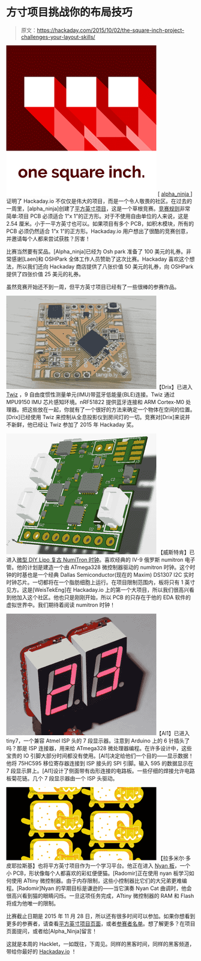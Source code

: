 # 方寸项目挑战你的布局技巧

> 原文：<https://hackaday.com/2015/10/02/the-square-inch-project-challenges-your-layout-skills/>

![577901443070423938](img/e312ab6df8dca3789f5bff24637b0078.png) [ [ alpha_ninja ](https://hackaday.io/alphaninja) ]证明了 Hackaday.io 不仅仅是伟大的项目，而是一个令人敬畏的社区。在过去的一周里，[alpha_ninja]创建了[平方英寸项目](https://hackaday.io/project/7813)，这是一个草根竞赛。[竞赛规则](https://hackaday.io/project/7813-the-square-inch-project/log/25979-rules)非常简单:项目 PCB 必须适合 1”x 1”的正方形。对于不使用自由单位的人来说，这是 2.54 厘米。小于一平方英寸也可以。如果项目有多个 PCB，如积木模块，所有的 PCB 必须仍然适合 1”x 1”的正方形。Hackaday.io 用户想出了很酷的竞赛创意，并邀请每个人都来尝试获胜？厉害！

比赛当然要有奖品。[Alpha_ninja]已经为 Osh park 准备了 100 美元的礼券。非常感谢[Laen]和 OSHPark 全体工作人员赞助了这次比赛。Hackaday 喜欢这个想法，所以我们还向 Hackaday 商店提供了八张价值 50 美元的礼券，向 OSHPark 提供了四张价值 25 美元的礼券。

虽然竞赛开始还不到一周，但平方英寸项目已经有了一些很棒的参赛作品。

[![twiz](img/5a9a68832534ab5f5faac277f3e3297d.png)](https://hackaday.io/project/7121)【Drix】已进入 [Twiz](https://hackaday.io/project/7121) ，9 自由度惯性测量单元(IMU)带蓝牙低能量(BLE)连接。Twiz 通过 MPU9150 IMU 芯片感知环境。nRF51822 提供蓝牙连接和 ARM Cortex-M0 处理器。把这些放在一起，你就有了一个很好的方法来确定一个物体在空间的位置。[Drix]已经使用 Twiz 来控制从全息投影仪到房间灯的一切。竞赛对[Drix]来说并不新鲜，他已经让 Twiz 参加了 2015 年 Hackaday 奖。

[![numi](img/3aeb23b57130fcfea2123d92923e3781.png)](https://hackaday.io/project/7881) 【威斯特肯】已进入[微型 DIY Lipo 复古 NumiTron 时钟](https://hackaday.io/project/7881)。喜欢经典的 IV-9 俄罗斯 numitron 电子管。他的计划是建造一个由 ATmega328 微控制器驱动的 numitron 时钟。这个时钟的时基也是一个经典 Dallas Semiconductor(现在的 Maxim) DS1307 I2C 实时时钟芯片。一切都将在一个脂肪细胞上运行。在项目限制范围内，板将只有 1 英寸见方。这是[WeisTekEng]在 Hackaday.io 上的第一个大项目，所以我们很高兴看到他加入这个社区。他也只是刚刚开始，所以 PCB 的只存在于他的 EDA 软件的虚拟世界中。我们期待着阅读 numitron 时钟！

[![tiny7](img/e6118232bbc2ab05c2f0a3993990a8c1.png)](https://hackaday.io/project/6568)【Al1】已进入 tiny7，一个兼容 Atmel ISP 头的 7 段显示器。注意到 Arduino 上的 6 针插头了吗？那是 ISP 连接器，用来给 ATmega328 微处理器编程。在许多设计中，这些宝贵的 IO 引脚大部分时间都没有使用。[Al1]决定给他们一个目的——显示数据！他将 75HC595 移位寄存器连接到 ISP 接头的 SPI 引脚。输入 595 的数据显示在 7 段显示屏上。[Al1]设计了侧面带有齿形连接的电路板。一些仔细的焊接允许电路板菊花链。几个 7 段显示器由一个 ISP 头驱动。

[![nyan](img/a411da3bd88696da1a45f35fa19e7c0e.png)](https://hackaday.io/project/7860) 【拉多米尔·多皮耶拉斯基】也将平方英寸项目作为一个学习平台。他正在进入 [Nyan 板](https://hackaday.io/project/7860)，一个小 PCB，形状像每个人都喜欢的彩虹便便猫。[Radomir]正在使用 nyan 板学习如何使用 ATtiny 微控制器。由于内存限制，这些小控制器比它们的大兄弟更难编程。[Radomir]Nyan 的早期目标是谦逊的——当它演奏 Nyan Cat 曲调时，他会很高兴看到猫的眼睛闪烁。一旦这项任务完成，ATtiny 微控制器的 RAM 和 Flash 将成为他唯一的限制。

比赛截止日期是 2015 年 11 月 28 日，所以还有很多时间可以参加。如果你想看到更多的参赛者，请查看[平方英寸项目页面](https://hackaday.io/project/7813)，或者[参赛者名单](https://hackaday.io/list/7909)。想了解更多？在项目页面提问，或者给[Alpha_Ninja]留言！

这就是本周的 Hacklet，一如既往，下周见。同样的黑客时间，同样的黑客频道，带给你最好的 [Hackaday.io](https://hackaday.io/) ！